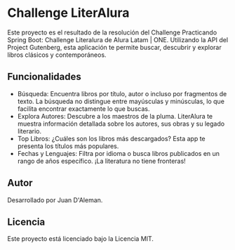 # Challenge LiterAlura
Este proyecto es el resultado de la resolución del Challenge Practicando Spring Boot: Challenge Literalura de Alura Latam | ONE. Utilizando la API del Project Gutenberg, esta aplicación te permite buscar, descubrir y explorar libros clásicos y contemporáneos.

## Funcionalidades

- Búsqueda: Encuentra libros por título, autor o incluso por fragmentos de texto. La búsqueda no distingue entre mayúsculas y minúsculas, lo que facilita encontrar exactamente lo que buscas.
- Explora Autores: Descubre a los maestros de la pluma. LiterAlura te muestra información detallada sobre los autores, sus obras y su legado literario.
- Top Libros: ¿Cuáles son los libros más descargados? Esta app te presenta los títulos más populares.
- Fechas y Lenguajes: Filtra por idioma o busca libros publicados en un rango de años específico. ¡La literatura no tiene fronteras!

## Autor
Desarrollado por Juan D'Aleman.

## Licencia
Este proyecto está licenciado bajo la Licencia MIT.

